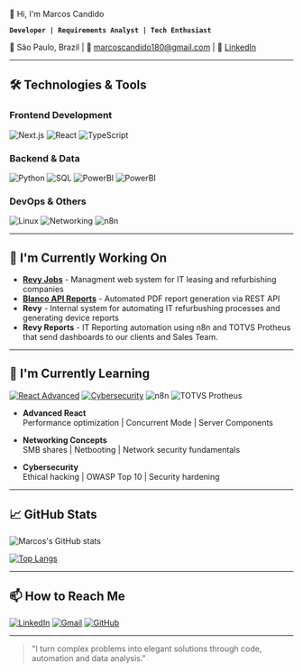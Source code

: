 👋 Hi, I'm Marcos Candido 

**`Developer | Requirements Analyst | Tech Enthusiast`**

📍 São Paulo, Brazil | 📧 [marcoscandido180@gmail.com](mailto:marcoscandido180@gmail.com) | 🔗 [LinkedIn](https://www.linkedin.com/in/marcos-candido-8b7917253/)

---

## 🛠️ Technologies & Tools

### Frontend Development
![Next.js](https://img.shields.io/badge/Next.js-000000?style=for-the-badge&logo=nextdotjs&logoColor=white)
![React](https://img.shields.io/badge/React-61DAFB?style=for-the-badge&logo=react&logoColor=black)
![TypeScript](https://img.shields.io/badge/TypeScript-3178C6?style=for-the-badge&logo=typescript&logoColor=white)

### Backend & Data
![Python](https://img.shields.io/badge/Python-3776AB?style=for-the-badge&logo=python&logoColor=white)
![SQL](https://img.shields.io/badge/SQL-4479A1?style=for-the-badge&logo=postgresql&logoColor=white)
![PowerBI](https://img.shields.io/badge/Power_BI-F2C811?style=for-the-badge&logo=powerbi&logoColor=black)
![PowerBI](https://img.shields.io/badge/ADVPL-black?style=for-the-badge&logo=totvs&logoColor=white)

### DevOps & Others
![Linux](https://img.shields.io/badge/Linux-FCC624?style=for-the-badge&logo=linux&logoColor=black)
![Networking](https://img.shields.io/badge/Networking-00599C?style=flat-square&logo=cisco&logoColor=white)
![n8n](https://img.shields.io/badge/n8n-ea4b71)


---

## 🔭 I'm Currently Working On

- **[Revy Jobs](https://github.com/candmarkin/revy-jobs-app)** - Managment web system for IT leasing and refurbishing companies
- **[Blanco API Reports](https://github.com/candmarkin/blanco-api-reports)** - Automated PDF report generation via REST API
- **Revy** - Internal system for automating IT refurbushing processes and generating device reports
- **Revy Reports** - IT Reporting automation using n8n and TOTVS Protheus that send dashboards to our clients and Sales Team.
---

## 🌱 I'm Currently Learning

[![React Advanced](https://img.shields.io/badge/React_Advanced-61DAFB?style=flat-square&logo=react&logoColor=black)](https://reactjs.org/docs/optimizing-performance.html)
[![Cybersecurity](https://img.shields.io/badge/Cybersecurity-FF6D00?style=flat-square&logo=lock&logoColor=white)](https://)
![n8n](https://img.shields.io/badge/n8n-ea4b71)
![TOTVS Protheus](https://img.shields.io/badge/TOTVS%20PROTHEUS-black)

- **Advanced React**  
  Performance optimization | Concurrent Mode | Server Components  

- **Networking Concepts**  
  SMB shares | Netbooting | Network security fundamentals  

- **Cybersecurity**  
  Ethical hacking | OWASP Top 10 | Security hardening  

---

## 📈 GitHub Stats

![Marcos's GitHub stats](https://github-readme-stats.vercel.app/api?username=candmarkin&show_icons=true&theme=radical)

[![Top Langs](https://github-readme-stats.vercel.app/api/top-langs/?username=candmarkin&layout=compact&theme=radical)](https://github.com/anuraghazra/github-readme-stats)

---

## 📫 How to Reach Me

[![LinkedIn](https://img.shields.io/badge/LinkedIn-0A66C2?style=for-the-badge&logo=linkedin&logoColor=white)](https://www.linkedin.com/in/marcos-candido-8b7917253/)
[![Gmail](https://img.shields.io/badge/Gmail-EA4335?style=for-the-badge&logo=gmail&logoColor=white)](mailto:marcoscandido180@gmail.com)
[![GitHub](https://img.shields.io/badge/GitHub-181717?style=for-the-badge&logo=github&logoColor=white)](https://github.com/candmarkin)

---

> "I turn complex problems into elegant solutions through code, automation and data analysis."
